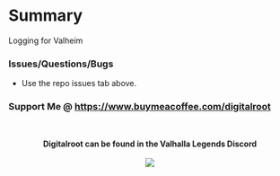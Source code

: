 # Summary
Logging for Valheim

### Issues/Questions/Bugs
- Use the repo issues tab above.

### Support Me @ https://www.buymeacoffee.com/digitalroot

<br />
<p align="center">
<b>Digitalroot can be found in the Valhalla Legends Discord</b><br /><br />
  <a href="https://discord.gg/SsMW3rm67u" target="_blank"><img src="https://digitalroot.net/img/vl/vl_logo_125x154.png"></a>
</p>
